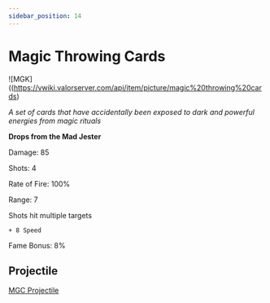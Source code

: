 ```yaml
---
sidebar_position: 14
---
```


# Magic Throwing Cards

![MGK]((https://vwiki.valorserver.com/api/item/picture/magic%20throwing%20cards)

<i> A set of cards that have accidentally been exposed to dark and powerful energies from magic rituals</i>

**Drops from the Mad Jester**

Damage: 85

Shots: 4

Rate of Fire: 100%

Range: 7

Shots hit multiple targets

    + 8 Speed
    
Fame Bonus: 8%

## Projectile

[MGC Projectile](https://cdn.discordapp.com/attachments/953134990428868629/981727293338705930/magicthrowingcards.gif)

